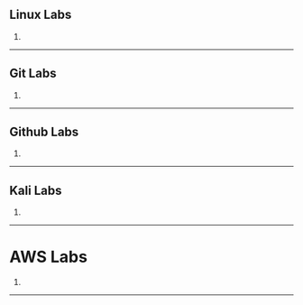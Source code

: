 ## Linux Labs

1.

---

## Git Labs

1.

---

## Github Labs

1.

---

## Kali Labs

1.

---

# AWS Labs

1.

---
